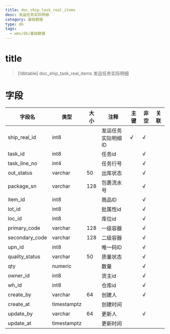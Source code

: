 ```yaml
---
title: doc_ship_task_real_items
desc: 发运任务实际明细
category: 基础数据
type: db
tags:
  - wms/db/基础数据
---
```


# title
>[!dbtable] doc_ship_task_real_items
> 发运任务实际明细

# 字段
| 字段名 | 类型 | 大小 | 注释 | 主键 | 非空 | 关联 |
| --- | --- | --- | --- | --- | --- | --- |
| ship_real_id | int8 |  | 发运任务实际明细ID | √ | √ |  |
| task_id | int8 |  | 任务id |  | √ |  |
| task_line_no | int4 |  | 任务行号 |  | √ |  |
| out_status | varchar | 50 | 出库状态 |  | √ |  |
| package_sn | varchar | 128 | 包裹流水号 |  | √ |  |
| item_id | int8 |  | 商品ID |  | √ |  |
| lot_id | int8 |  | 批属性id |  | √ |  |
| loc_id | int8 |  | 库位id |  | √ |  |
| primary_code | varchar | 128 | 一级容器 |  | √ |  |
| secondary_code | varchar | 128 | 二级容器 |  | √ |  |
| upn_id | int8 |  | 唯一码ID |  | √ |  |
| quality_status | varchar | 50 | 质量状态 |  | √ |  |
| qty | numeric |  | 数量 |  | √ |  |
| owner_id | int8 |  | 货主id |  | √ |  |
| wh_id | int8 |  | 仓库id |  | √ |  |
| create_by | varchar | 64 | 创建人 |  | √ |  |
| create_at | timestamptz |  | 创建时间 |  |  |  |
| update_by | varchar | 64 | 更新人 |  | √ |  |
| update_at | timestamptz |  | 更新时间 |  |  |  |

